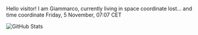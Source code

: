 Hello visitor! I am Giammarco, currently living in space coordinate lost... and time coordinate Friday, 5 November, 07:07 CET

![GitHub Stats](https://github-readme-stats.vercel.app/api?username=grcasanova)
